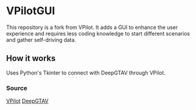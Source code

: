 # VPilotGUI

This repository is a fork from VPilot. It adds a GUI to enhance the user experience and requires less coding knowledge to start different scenarios and gather self-driving data.

## How it works

Uses Python's Tkinter to connect with DeepGTAV through VPilot. 

### Source
[VPilot](https://github.com/aitorzip/VPilot) 
[DeepGTAV](https://github.com/aitorzip/DeepGTAV)
